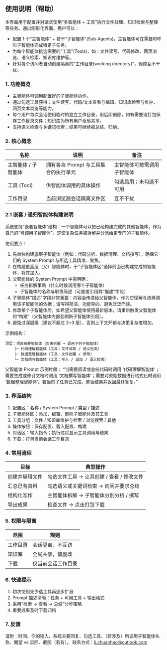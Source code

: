 ## 使用说明（帮助）

本界面用于配置并对话式使用“多智能体 + 工具”执行文件处理、知识检索与整理等任务。通过图形化界面，用户可以：
- 配置 1 个“主智能体” + 若干“子智能体”(Sub‑Agents)，主智能体可在需要时呼叫子智能体完成特定子任务。
- 为每个智能体挑选需要的“工具”(Tools)，如：文件读写、代码修改、网页浏览、语义检索、知识库维护等。
- 针对每个访问者自动创建隔离的“工作目录(working directory)”，保障互不干扰。

### 1. 功能概览
- 主智能体可调用配置好的子智能体协作。
- 通过勾选工具获得：文件读写、代码/文本查看与编辑、知识库检索与维护、网页文本浏览等能力。
- 每个用户每次会话使用临时的独立工作目录，用后即删除，如有需要请打包保存工作目录文件；知识库为所有用户全局共享。
- 支持语义检索与关键词检索；结果可继续被总结、归纳。

### 2. 核心概念
| 名称 | 说明 | 备注 |
|------|------|------|
| 主智能体 / 子智能体 | 拥有各自 Prompt 与工具集合的执行单元 | 主智能体可按需调用子智能体 |
| 工具 (Tool) | 供智能体调用的具体操作 | 勾选启用；未勾选不可用 |
| 工作目录 | 当前浏览器会话隔离文件区 | 互不干扰 |

### 2.1 嵌套 / 递归智能体构建说明
系统支持“嵌套智能体”结构：一个智能体可以把已经构建完成的其他智能体，作为自己的“可调用子智能体”。这使复杂任务被拆解并分派给更专门的子智能体。

使用要点：
1. 先单独构建底层子智能体（例如：代码分析、数据清理、文档撰写），确保它们的 System Prompt 与所选工具精准、聚焦。
2. 在构建更高层（父）智能体时，于“子智能体区”选择前面已构建完成的智能体，将其加入。
3. 父智能体的 System Prompt 中需明确：
	 - 任务拆解策略（什么时候调用哪个子智能体）
	 - 子智能体的名称与职责简述（可直接引用其“描述”字段）
4. 子智能体“描述”字段非常重要：内容会传递给父智能体，作为它理解与选择调用该子智能体的依据；请写得简洁、功能导向、避免泛泛而谈。
5. 修改某个子智能体后，如希望父智能体使用最新版本，请重新触发父智能体的“构建”（父智能体内部会刷新子智能体引用）。
6. 避免过深层级（建议不超过 2~3 层），否则上下文开销与决策复杂度增加。

示例结构：
```
顶层：项目统筹智能体（负责拆解 → 调用下列子智能体）
	├─ 代码理解智能体（工具：文件读取 / 语义检索）
	├─ 数据整理智能体（工具：文件创建 / 修改）
	└─ 文档撰写智能体（工具：写入 / 追加 / 语义检索）
```
父智能体 Prompt 示例片段：
“当需要阅读或总结代码时调用 ‘代码理解智能体’；需要生成或修订文档时调用 ‘文档撰写智能体’；需要对原始数据进行格式化时调用 ‘数据整理智能体’。若当前子任务已完成，整合结果并返回最终答复。”

### 3. 界面结构
1. 配置区：名称 / System Prompt / 类型 / 描述
2. 子智能体区：添加、编辑、删除子智能体及其工具
3. 工具分组：文件 / 知识库维护与检索 / 浏览搜索 / 其他
4. 操作按钮：保存配置、载入配置、构建
5. 对话区：输入指令；执行过程显示工具调用与结果
6. 下载：打包当前会话工作目录

### 4. 常用流程
| 目标 | 典型操作 |
|------|----------|
| 创建并编辑文件 | 勾选文件工具 → 让其创建 / 查看 / 修改文件 |
| 汇总已有资料 | 勾选语义或关键词检索 → 询问并要求总结 |
| 结构化写作 | 主智能体拆解 → 子智能体分别分析 / 撰写 |
| 导出成果 | 检查文件 → 点击打包下载 |

### 5. 权限与隔离
| 范围 | 规则 |
|------|------|
| 工作目录 | 会话隔离，不互访 |
| 知识库 | 全局共享，慎删改 |
| 下载 | 仅当前会话工作目录 |

### 6. 快速提示
1. 初次使用先少选工具再逐步扩展
2. Prompt 描述清晰：任务 + 可用工具 + 输出格式
3. 采用“检索 → 查看 → 总结”分步策略
4. 重要成果及时下载归档

### 7. 反馈
请附：时间、你的输入、系统主要回复、勾选工具、（若涉及）所调用子智能体名称、期望 vs 实际、截图（若有）。
联系方式：li.chuanhao@outlook.com
